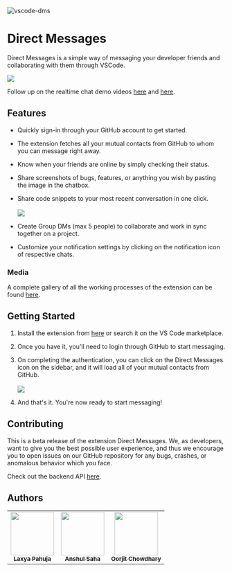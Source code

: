 ![vscode-dms](https://socialify.git.ci/techsyndicate/vscode-dms/image?font=Inter&forks=1&issues=1&language=1&owner=1&pattern=Plus&stargazers=1&theme=Dark)

# Direct Messages

Direct Messages is a simple way of messaging your developer friends and collaborating with them through VSCode.

<img src="https://cdn.discordapp.com/attachments/767769692001402910/783426486521823292/unknown.png"/>

Follow up on the realtime chat demo videos [here](https://bhyi.tk/vscdms-demo-user1) and [here](https://bhyi.tk/vscdms-demo-user2).

## Features

- Quickly sign-in through your GitHub account to get started.
- The extension fetches all your mutual contacts from GitHub to whom you can message right away.
- Know when your friends are online by simply checking their status.
- Share screenshots of bugs, features, or anything you wish by pasting the image in the chatbox.
- Share code snippets to your most recent conversation in one click.<br/><br/>
  <img src="https://cdn.discordapp.com/attachments/767769692001402910/783423730247401503/unknown.png"/>

- Create Group DMs (max 5 people) to collaborate and work in sync together on a project.
- Customize your notification settings by clicking on the notification icon of respective chats.

### Media

A complete gallery of all the working processes of the extension can be found [here](https://imgur.com/a/oJTM9L2).

## Getting Started

1. Install the extension from [here](https://marketplace.visualstudio.com/items?itemName=techsyndicate.vscode-dms) or search it on the VS Code marketplace.
2. Once you have it, you'll need to login through GitHub to start messaging.
3. On completing the authentication, you can click on the Direct Messages icon on the sidebar, and it will load all of your mutual contacts from GitHub.<br/><br/>
   <img src="https://cdn.discordapp.com/attachments/767769692001402910/783412839854637066/unknown.png">

4. And that's it. You're now ready to start messaging!

## Contributing

This is a beta release of the extension Direct Messages. We, as developers, want to give you the best possible user experience, and thus we encourage you to open issues on our GitHub repository for any bugs, crashes, or anomalous behavior which you face.

Check out the backend API [here](https://github.com/techsyndicate/vscode-dms-api).

## Authors

<table>
  <tr>
    <td align="center"><a href="https:/github.com/laxyapahuja"><img src="https://github.com/laxyapahuja.png" width="100px;"><br /><sub><b>Laxya Pahuja</b></sub></a><br /></td>
    <td align="center"><a href="https:/github.com/sheldor1510"><img src="https://github.com/sheldor1510.png" width="100px;"><br /><sub><b>Anshul Saha</b></sub></a><br /></td>
    <td align="center"><a href="https:/github.com/oorjitchowdhary"><img src="https://github.com/oorjitchowdhary.png" width="100px;"><br /><sub><b>Oorjit Chowdhary</b></sub></a><br /></td>
  </tr>
</table>
